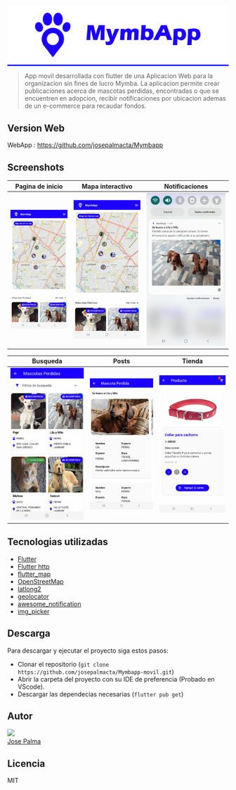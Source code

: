 <div style="width:100%; background-color:#0004fd;">
  <p align="center">
    <img src="https://github.com/josepalmacta/mymbapp-src/blob/master/logo.png?raw=true" alt="logo" />
  </p>
</div>

>App movil desarrollada con flutter de una Aplicacion Web para la organizacion sin fines de lucro Mymba. La aplicacion permite crear publicaciones acerca de mascotas perdidas, encontradas o que se encuentren en adopcion, recibir notificaciones por ubicacion ademas de un e-commerce para recaudar fondos.



## Version Web
WebApp   :  https://github.com/josepalmacta/Mymbapp



## Screenshots



Pagina de inicio           |   Mapa interactivo        |  Notificaciones
:-------------------------:|:-------------------------:|:-------------------------:
![](https://github.com/josepalmacta/mymbapp-src/blob/master/app-inicio.jpg?raw=true)|![](https://github.com/josepalmacta/mymbapp-src/blob/master/app-mapa.gif?raw=true)|![](https://github.com/josepalmacta/mymbapp-src/blob/master/app-notif.jpg?raw=true)


 Busqueda                  |   Posts                   |  Tienda
:-------------------------:|:-------------------------:|:-------------------------:
![](https://github.com/josepalmacta/mymbapp-src/blob/master/app-busqueda.jpg?raw=true)|![](https://github.com/josepalmacta/mymbapp-src/blob/master/app-posts.jpg?raw=true)|![](https://github.com/josepalmacta/mymbapp-src/blob/master/app-prod.jpg?raw=true)



## Tecnologias utilizadas

- [Flutter](https://flutter.dev/)
- [Flutter http](https://github.com/dart-lang/http/tree/master/pkgs/http)
- [flutter_map](https://github.com/fleaflet/flutter_map)
- [OpenStreetMap](https://www.openstreetmap.org/)
- [latlong2](https://github.com/jifalops/dart-latlong)
- [geolocator](https://github.com/baseflow/flutter-geolocator/tree/main/geolocator)
- [awesome_notification](https://github.com/rafaelsetragni/awesome_notifications)
- [img_picker](https://github.com/flutter/packages/tree/main/packages/image_picker/image_picker)





## Descarga
Para descargar y ejecutar el proyecto siga estos pasos:

- Clonar el repositorio (`git clone https://github.com/josepalmacta/Mymbapp-movil.git`)
- Abrir la carpeta del proyecto con su IDE de preferencia (Probado en VScode).
- Descargar las dependecias necesarias (`flutter pub get`)





## Autor

![](https://ui-avatars.com/api/?name=Jose+Palma)\
[Jose Palma](https://github.com/josepalmacta)





## Licencia

MIT
